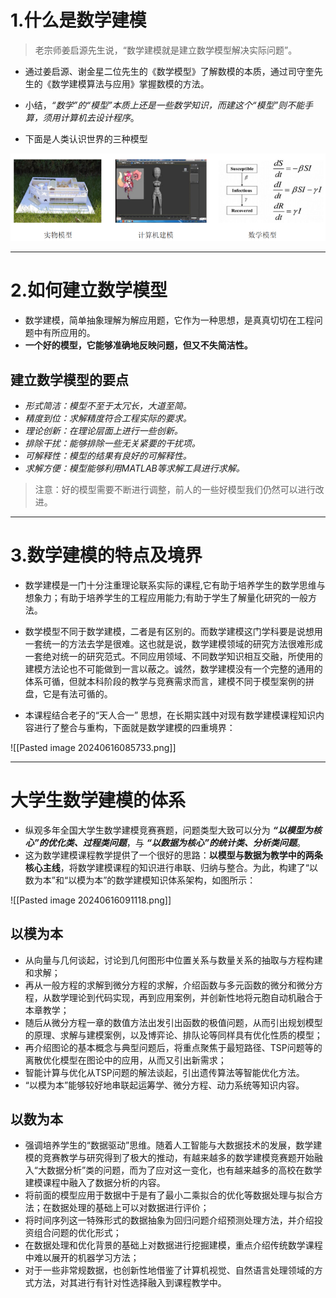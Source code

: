 # 1.什么是数学建模

>  老宗师姜启源先生说，“数学建模就是建立数学模型解决实际问题”。

-  通过姜启源、谢金星二位先生的《数学模型》了解数模的本质，通过司守奎先生的《数学建模算法与应用》掌握数模的方法。
-  小结，*“数学”的“模型”本质上还是一些数学知识，而建这个“模型”则不能手算，须用计算机去设计程序*。

-  下面是人类认识世界的三种模型

![imageText](https://raw.githubusercontent.com/burningmysoul2077/Notes/main/Datawhale/202406%E6%95%B0%E5%AD%A6%E5%BB%BA%E6%A8%A1%E5%AF%BC%E8%AE%BA/Attachments/Pasted%20image%2020240616082615.png)

---

# 2.如何建立数学模型

-  数学建模，简单抽象理解为解应用题，它作为一种思想，是真真切切在工程问题中有所应用的。
-  **一个好的模型，它能够准确地反映问题，但又不失简洁性。**

## 建立数学模型的要点

- *形式简洁：模型不至于太冗长，大道至简。*
- *精度到位：求解精度符合工程实际的要求。*
- *理论创新：在理论层面上进行一些创新。*
- *排除干扰：能够排除一些无关紧要的干扰项。*
- *可解释性：模型的结果有良好的可解释性。*
- *求解方便：模型能够利用MATLAB等求解工具进行求解。*

>  注意：好的模型需要不断进行调整，前人的一些好模型我们仍然可以进行改进。

---

# 3.数学建模的特点及境界

-  数学建模是一门十分注重理论联系实际的课程,它有助于培养学生的数学思维与想象力；有助于培养学生的工程应用能力;有助于学生了解量化研究的一般方法。
-  数学模型不同于数学建模，二者是有区别的。而数学建模这门学科要是说想用一套统一的方法去学是很难。这也就是说，数学建模领域的研究方法很难形成一套绝对统一的研究范式。不同应用领域、不同数学知识相互交融，所使用的建模方法论也不可能做到一言以蔽之。诚然，数学建模没有一个完整的通用的体系可循，但就本科阶段的教学与竞赛需求而言，建模不同于模型案例的拼盘，它是有法可循的。

-  本课程结合老子的“天人合一” 思想，在长期实践中对现有数学建模课程知识内容进行了整合与重构，下面就是数学建模的四重境界：

![[Pasted image 20240616085733.png]]

---

# 大学生数学建模的体系

-  纵观多年全国大学生数学建模竞赛赛题，问题类型大致可以分为 ***“以模型为核心”的优化类、过程类问题***，与 ___“以数据为核心”的统计类、分析类问题___。
-  这为数学建模课程教学提供了一个很好的思路：**以模型与数据为教学中的两条核心主线**，将数学建模课程的知识进行串联、归纳与整合。为此，构建了“以数为本”和“以模为本”的数学建模知识体系架构，如图所示：

![[Pasted image 20240616091118.png]]

## 以模为本

-  从向量与几何谈起，讨论到几何图形中位置关系与数量关系的抽取与方程构建和求解；
-  再从一般方程的求解到微分方程的求解，介绍函数与多元函数的微分和微分方程，从数学理论到代码实现，再到应用案例，并创新性地将元胞自动机融合于本章教学；
-  随后从微分方程一章的数值方法出发引出函数的极值问题，从而引出规划模型的原理、求解与建模案例，以及博弈论、排队论等同样具有优化性质的模型；
-  再介绍图论的基本概念与典型问题后，将重点聚焦于最短路径、TSP问题等的离散优化模型在图论中的应用，从而又引出新需求；
-  智能计算与优化从TSP问题的解法谈起，引出遗传算法等智能优化方法。
-  “以模为本”能够较好地串联起运筹学、微分方程、动力系统等知识内容。

## 以数为本

- 强调培养学生的“数据驱动”思维。随着人工智能与大数据技术的发展，数学建模的竞赛教学与研究得到了极大的推动，有越来越多的数学建模竞赛题开始融入“大数据分析”类的问题，而为了应对这一变化，也有越来越多的高校在数学建模课程中融入了数据分析的内容。
-  将前面的模型应用于数据中于是有了最小二乘拟合的优化等数据处理与拟合方法；在数据处理的基础上可以对数据进行评价；
-  将时间序列这一特殊形式的数据抽象为回归问题介绍预测处理方法，并介绍投资组合问题的优化形式；
-  在数据处理和优化背景的基础上对数据进行挖掘建模，重点介绍传统数学课程中难以展开的机器学习方法；
-  对于一些非常规数据，也创新性地借鉴了计算机视觉、自然语言处理领域的方式方法，对其进行有针对性选择融入到课程教学中。
